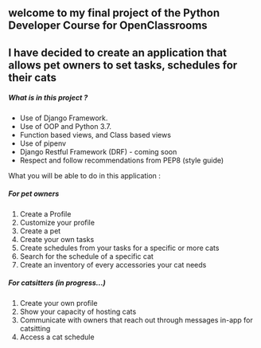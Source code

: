 ## welcome to my final project of the Python Developer Course for OpenClassrooms ##

## I have decided to create an application that allows pet owners to set tasks, schedules for their cats ##

##### What is in this project ? #####

* Use of Django Framework.
* Use of OOP and Python 3.7.
* Function based views, and Class based views
* Use of pipenv
* Django Restful Framework (DRF) - coming soon
* Respect and follow recommendations from PEP8 (style guide)

What you will be able to do in this application :

##### For pet owners #####
1. Create a Profile
2. Customize your profile
3. Create a pet
4. Create your own tasks
5. Create schedules from your tasks for a specific or more cats
6. Search for the schedule of a specific cat
7. Create an inventory of every accessories your cat needs

##### For catsitters (in progress...) #####
1. Create your own profile
2. Show your capacity of hosting cats
3. Communicate with owners that reach out through messages in-app for catsitting
4. Access a cat schedule








